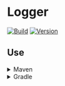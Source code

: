 # Logger

[![Build](../../actions/workflows/build.yml/badge.svg)](../../actions)
[![Version](https://img.shields.io/badge/Version-3.0.2-red.svg)](https://gitlab.com/lightdream-dev/api/-/packages)

## Use

<details>
  <summary>Maven</summary>

```xml
<repositories>
    <repository>
        <id>lightdream</id>
        <url>https://repo.lightdream.dev/</url>
    </repository>
    <!-- Other repositories -->
</repositories>

<dependencies>
    <dependency>
        <groupId>dev.lightdream</groupId>
        <artifactId>Logger</artifactId>
        <version>3.0.2</version>
    </dependency>
    <!-- Other dependencies -->
</dependencies>
```
</details>

<details>
  <summary>Gradle</summary>

```groovy
repositories {
    maven { url "https://repo.lightdream.dev/" }

    // Other repositories
}

dependencies {
    implementation "dev.lightdream:Logger:3.0.2"

    // Other dependencies
}
```
</details>
